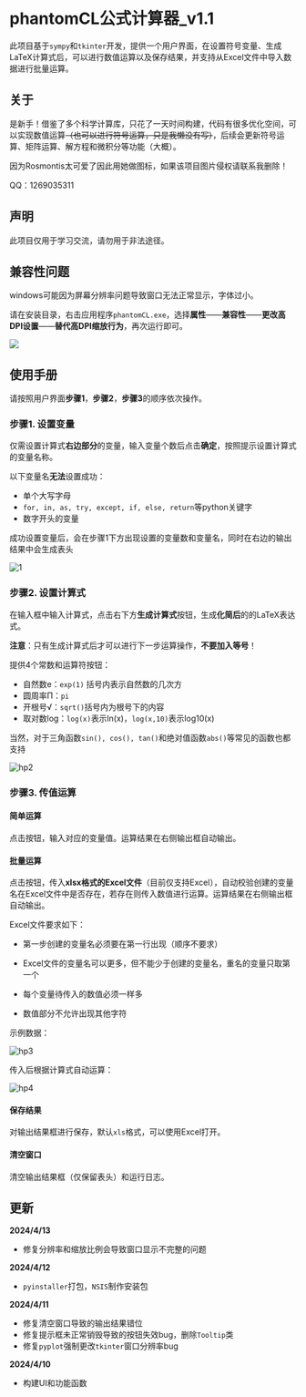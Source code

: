 # phantomCL公式计算器_v1.1

此项目基于`sympy`和`tkinter`开发，提供一个用户界面，在设置符号变量、生成LaTeX计算式后，可以进行数值运算以及保存结果，并支持从Excel文件中导入数据进行批量运算。

## 关于

是新手！借鉴了多个科学计算库，只花了一天时间构建，代码有很多优化空间，可以实现数值运算~~（也可以进行符号运算，只是我懒没有写）~~，后续会更新符号运算、矩阵运算、解方程和微积分等功能（大概）。

因为Rosmontis太可爱了因此用她做图标，如果该项目图片侵权请联系我删除！

QQ：1269035311

## 声明

此项目仅用于学习交流，请勿用于非法途径。



## 兼容性问题

windows可能因为屏幕分辨率问题导致窗口无法正常显示，字体过小。

请在安装目录，右击应用程序`phantomCL.exe`，选择**属性**——**兼容性**——**更改高DPI设置**——**替代高DPI缩放行为**，再次运行即可。

![](https://www.shelven.com/tuchuang/hp/111.jpg)



## 使用手册

请按照用户界面**步骤1**，**步骤2**，**步骤3**的顺序依次操作。

### 步骤1. 设置变量

仅需设置计算式**右边部分**的变量，输入变量个数后点击**确定**，按照提示设置计算式的变量名称。

以下变量名**无法**设置成功：

- 单个大写字母
- `for, in, as, try, except, if, else, return`等python关键字
- 数字开头的变量

成功设置变量后，会在步骤1下方出现设置的变量数和变量名，同时在右边的输出结果中会生成表头

![1](https://www.shelven.com/tuchuang/hp/hp1.jpg)

### 步骤2. 设置计算式

在输入框中输入计算式，点击右下方**生成计算式**按钮，生成**化简后**的的LaTeX表达式。

**注意**：只有生成计算式后才可以进行下一步运算操作，**不要加入等号**！

提供4个常数和运算符按钮：

 - 自然数e：`exp(1)`  括号内表示自然数的几次方
 - 圆周率Π：`pi`
 - 开根号√：`sqrt()`括号内为根号下的内容
 - 取对数log：`log(x)`表示ln(x)，`log(x,10)`表示log10(x)

 当然，对于三角函数`sin(), cos(), tan()`和绝对值函数`abs()`等常见的函数也都支持

![hp2](https://www.shelven.com/tuchuang/hp/hp2.jpg)

### 步骤3. 传值运算

#### 简单运算

点击按钮，输入对应的变量值。运算结果在右侧输出框自动输出。

#### 批量运算

点击按钮，传入**xlsx格式的Excel文件**（目前仅支持Excel），自动校验创建的变量名在Excel文件中是否存在，若存在则传入数值进行运算。运算结果在右侧输出框自动输出。

Excel文件要求如下：

- 第一步创建的变量名必须要在第一行出现（顺序不要求）
- Excel文件的变量名可以更多，但不能少于创建的变量名，重名的变量只取第一个

- 每个变量待传入的数值必须一样多
- 数值部分不允许出现其他字符

示例数据：

![hp3](https://www.shelven.com/tuchuang/hp/hp3.jpg)

传入后根据计算式自动运算：

![hp4](https://www.shelven.com/tuchuang/hp/hp4.jpg)

#### 保存结果

对输出结果框进行保存，默认`xls`格式，可以使用Excel打开。

#### 清空窗口

清空输出结果框（仅保留表头）和运行日志。



## 更新

**2024/4/13**

- 修复分辨率和缩放比例会导致窗口显示不完整的问题

**2024/4/12**

- `pyinstaller`打包，`NSIS`制作安装包

**2024/4/11**

- 修复清空窗口导致的输出结果错位
- 修复提示框未正常销毁导致的按钮失效bug，删除`Tooltip`类
- 修复`pyplot`强制更改`tkinter`窗口分辨率bug

**2024/4/10**

- 构建UI和功能函数
